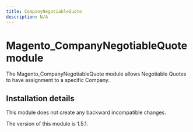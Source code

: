 ```yaml
---
title: CompanyNegotiableQuote
description: N/A
---
```


# Magento_CompanyNegotiableQuote module

The Magento_CompanyNegotiableQuote module allows Negotiable Quotes to have assignment to a specific Company.

## Installation details

This module does not create any backward incompatible changes.

<InlineAlert slots="text" />
The version of this module is 1.5.1.
